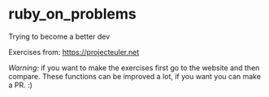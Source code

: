 # ruby_on_problems
Trying to become a better dev

Exercises from: https://projecteuler.net

*Warning:* if you want to make the exercises first go to the website and then compare. These functions can be improved a lot, if you want you can make a PR. :)
